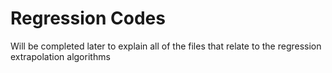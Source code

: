 # Regression Codes

Will be completed later to explain all of the files that relate to the regression extrapolation algorithms
